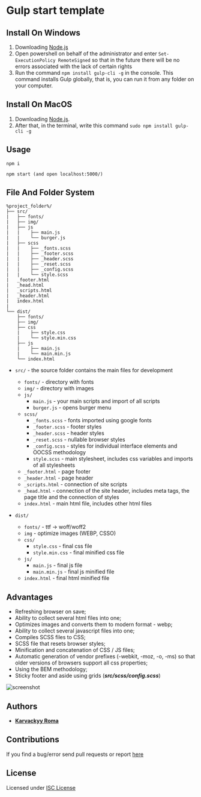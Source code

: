 # Gulp start template

## Install On Windows

1. Downloading [Node.js](https://nodejs.org/en/download/)
2. Open powershell on behalf of the administrator and enter `Set-ExecutionPolicy RemoteSigned` so that in the future there will be no errors associated with the lack of certain rights
3. Run the command `npm install gulp-cli -g` in the console. This command installs Gulp globally, that is, you can run it from any folder on your computer.

## Install On MacOS

1. Downloading [Node.js](https://nodejs.org/en/download/).
2. After that, in the terminal, write this command `sudo npm install gulp-cli -g`

## Usage
   
    npm i

    npm start (and open localhost:5000/)

## File And Folder System

    %project_folder%/
    ├── src/
    |   ├── fonts/
    |   ├── img/
    |   ├── js
    |   |    ├── main.js
    |   |    └── burger.js
    |   ├── scss
    |   |    ├── _fonts.scss
    |   |    ├── _footer.scss
    |   |    ├── _header.scss
    |   |    ├── _reset.scss
    |   |    ├── _config.scss
    |   |    └── style.scss
    |   _footer.html
    |   _head.html
    |   _scripts.html
    |   _header.html
    |   index.html
    |
    └── dist/
        ├── fonts/
        ├── img/
        ├── css
        |    ├── style.css
        |    └── style.min.css
        ├── js
        |    ├── main.js
        |    └── main.min.js
        └── index.html

- `src/` - the source folder contains the main files for development
    - `fonts/` - directory with fonts
    - `img/` - directory with images
    - `js/`
        - `main.js` - your main scripts and import of all scripts
        - `burger.js` - opens burger menu
    - `scss/`
        - `_fonts.scss` - fonts imported using google fonts
        - `_footer.scss` - footer styles
        - `_header.scss` - header styles
        - `_reset.scss` - nullable browser styles
        - `_config.scss` - styles for individual interface elements and OOCSS methodology
        - `style.scss` - main stylesheet, includes css variables and imports of all stylesheets
    - `_footer.html` - page footer
    - `_header.html` - page header
    - `_scripts.html` - connection of site scripts
    - `_head.html` - connection of the site header, includes meta tags, the page title and the connection of styles
    - `index.html` - main html file, includes other html files
 
- `dist/`
    - `fonts/` - ttf -> woff/woff2
    - `img` - optimize images (WEBP, CSSO)
    - `css/`
        - `style.css` - final css file 
        - `style.min.css` - final minified css file 
    - `js/`
        - `main.js` - final js file 
        - `main.min.js` - final js minified file
    - `index.html` - final html minified file


## Advantages

 - Refreshing browser on save;
 - Ability to collect several html files into one;
 - Optimizes images and converts them to modern format - webp;
 - Ability to collect several javascript files into one;
 - Compiles SCSS files to CSS;
 - SCSS file that resets browser styles;
 - Minification and concatenation of CSS / JS files;
 - Automatic generation of vendor prefixes (-webkit, -moz, -o, -ms) so that older versions of browsers support all css properties;
 - Using the BEM methodology;
 - Sticky footer and aside using grids (***src/scss/config.scss***)                                    
  
  ![screenshot](https://i.ibb.co/CzHwRM6/image-2021-04-04-01-13-55-2.png)
## Authors 

 - [**Karvackyy Roma**](https://github.com/Karvacky-Roma)

## Contributions
 
If you find a bug/error send pull requests or report [here](https://github.com/Karvacky-Roma/Gulp-build/issues)

## License 

Licensed under [ISC License](https://github.com/Karvacky-Roma/gulp-build/blob/master/LICENSE)
